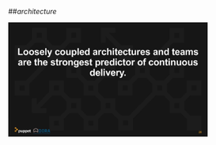 <!-- .slide: data-background="resources/footer.svg" data-background-size="contain" data-background-position="bottom"  -->

##_architecture_

<img class="plain" width="80%" height="80%" src="resources/loosely-couples-teams-and-architectures.png" />


<br/>
<br/>
<br/>
<br/>
<br/>
<br/>
<br/>
<br/>
<br/>
<br/>
<br/>
<br/>
<br/>
<br/>
<br/>
<br/>
<br/>
<br/>

<aside class="notes">
  <p>
  </p>
  <p>
  </p>
</aside>
